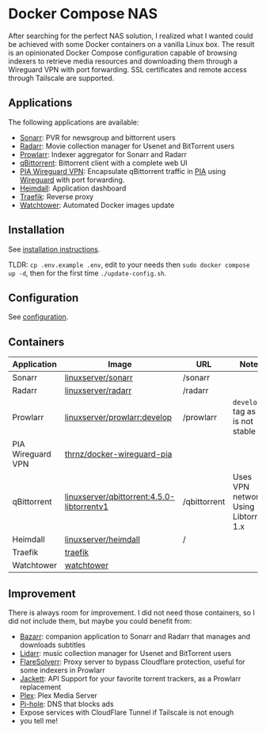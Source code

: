 # Docker Compose NAS

After searching for the perfect NAS solution, I realized what I wanted could be achieved 
with some Docker containers on a vanilla Linux box. The result is an opinionated Docker Compose configuration capable of 
browsing indexers to retrieve media resources and downloading them through a Wireguard VPN with port forwarding.
SSL certificates and remote access through Tailscale are supported.

## Applications

The following applications are available:

- [Sonarr](https://sonarr.tv/): PVR for newsgroup and bittorrent users
- [Radarr](https://radarr.video/): Movie collection manager for Usenet and BitTorrent users
- [Prowlarr](https://github.com/Prowlarr/Prowlarr): Indexer aggregator for Sonarr and Radarr
- [qBittorrent](https://www.qbittorrent.org/): Bittorrent client with a complete web UI
- [PIA Wireguard VPN](https://github.com/thrnz/docker-wireguard-pia): Encapsulate qBittorrent traffic in 
[PIA](https://www.privateinternetaccess.com/) using [Wireguard](https://www.wireguard.com/) with port forwarding.
- [Heimdall](https://heimdall.site/): Application dashboard
- [Traefik](https://traefik.io/): Reverse proxy
- [Watchtower](https://containrrr.dev/watchtower/): Automated Docker images update

## Installation

See [installation instructions](./INSTALL.md).

TLDR: `cp .env.example .env`, edit to your needs then `sudo docker compose up -d`, then for the first time `./update-config.sh`.

## Configuration

See [configuration](./CONFIGURATION.md).

## Containers

| **Application**   | **Image**                                                                                      | **URL**      | **Notes**                                 |
|-------------------|------------------------------------------------------------------------------------------------|--------------|-------------------------------------------|
| Sonarr            | [linuxserver/sonarr](https://hub.docker.com/r/linuxserver/sonarr)                              | /sonarr      |                                           |
| Radarr            | [linuxserver/radarr](https://hub.docker.com/r/linuxserver/radarr)                              | /radarr      |                                           |
| Prowlarr          | [linuxserver/prowlarr:develop](https://hub.docker.com/r/linuxserver/prowlarr)                  | /prowlarr    | `develop` tag as it is not stable yet     |
| PIA Wireguard VPN | [thrnz/docker-wireguard-pia](https://hub.docker.com/r/thrnz/docker-wireguard-pia)              |              |                                           |
| qBittorrent       | [linuxserver/qbittorrent:4.5.0-libtorrentv1](https://hub.docker.com/r/linuxserver/qbittorrent) | /qbittorrent | Uses VPN network<br>Using Libtorrent 1.x  |
| Heimdall          | [linuxserver/heimdall](https://hub.docker.com/r/linuxserver/heimdall)                          | /            |                                           |
| Traefik           | [traefik](https://hub.docker.com/_/traefik)                                                    |              |                                           |
| Watchtower        | [watchtower](https://hub.docker.com/r/containrrr/watchtower)                                   |              |                                           |


## Improvement

There is always room for improvement. I did not need those containers, so I did not include them, but maybe you could
benefit from:

- [Bazarr](https://www.bazarr.media/): companion application to Sonarr and Radarr that manages and downloads subtitles
- [Lidarr](https://lidarr.audio/): music collection manager for Usenet and BitTorrent users
- [FlareSolverr](https://github.com/FlareSolverr/FlareSolverr): Proxy server to bypass Cloudflare protection, useful
for some indexers in Prowlarr
- [Jackett](https://github.com/Jackett/Jackett): API Support for your favorite torrent trackers, as a Prowlarr replacement
- [Plex](https://www.plex.tv/): Plex Media Server
- [Pi-hole](https://pi-hole.net/): DNS that blocks ads
- Expose services with CloudFlare Tunnel if Tailscale is not enough
- you tell me!
